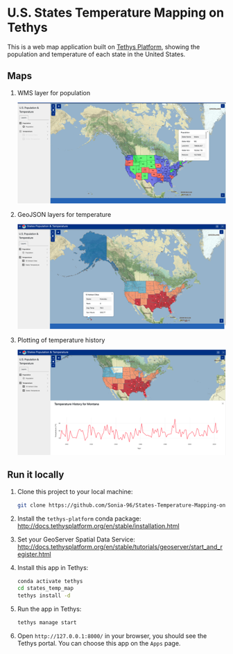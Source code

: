 # U.S. States Temperature Mapping on Tethys

This is a web map application built on [Tethys Platform](https://www.tethysplatform.org/), showing the population and temperature of each state in the United States.

## Maps

1. WMS layer for population

   ![image-20230810002908931](./assets/wms-layer.png)

2. GeoJSON layers for temperature

   ![image-20230810002802241](./assets/geojson-layer.png)

3. Plotting of temperature history

   ![image-20230810003318943](./assets/plotting.png)

## Run it locally

1. Clone this project to your local machine:

   ```bash
   git clone https://github.com/Sonia-96/States-Temperature-Mapping-on-Tethys.git
   ```

2. Install the `tethys-platform` conda package: http://docs.tethysplatform.org/en/stable/installation.html

3. Set your GeoServer Spatial Data Service: http://docs.tethysplatform.org/en/stable/tutorials/geoserver/start_and_register.html

4. Install this app in Tethys:

   ```bash
   conda activate tethys
   cd states_temp_map
   tethys install -d
   ```

5. Run the app in Tethys:

   ```bash
   tethys manage start
   ```

6. Open `http://127.0.0.1:8000/` in your browser, you should see the Tethys portal. You can choose this app on the `Apps` page.

